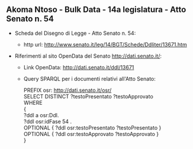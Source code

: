 ## Akoma Ntoso - Bulk Data - 14a legislatura - Atto Senato n. 54 ##

* Scheda del Disegno di Legge - Atto Senato n. 54:
	* http url: http://www.senato.it/leg/14/BGT/Schede/Ddliter/13671.htm

* Riferimenti al sito OpenData del Senato http://dati.senato.it/:
	* Link OpenData: http://dati.senato.it/ddl/13671
	* Query SPARQL per i documenti relativi all'Atto Senato:

        PREFIX osr: <http://dati.senato.it/osr/>  
		SELECT DISTINCT ?testoPresentato ?testoApprovato  
		WHERE  
		{  
		    ?ddl a osr:Ddl.  
		    ?ddl osr:idFase 54 .  
		    OPTIONAL { ?ddl osr:testoPresentato ?testoPresentato }  
		    OPTIONAL { ?ddl osr:testoApprovato ?testoApprovato }  
		}
		
